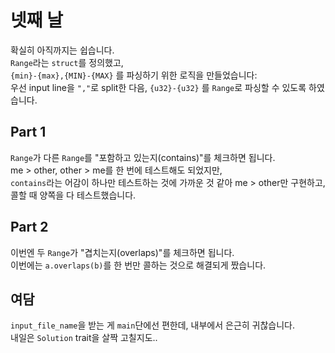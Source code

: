 # 넷째 날

확실히 아직까지는 쉽습니다.  
`Range`라는 `struct`를 정의했고,  
`{min}-{max},{MIN}-{MAX}` 를 파싱하기 위한 로직을 만들었습니다:  
우선 input line을 `","`로 split한 다음, `{u32}-{u32}` 를 `Range`로 파싱할 수 있도록 하였습니다.

## Part 1

`Range`가 다른 `Range`를 "포함하고 있는지(contains)"를 체크하면 됩니다.  
me > other, other > me를 한 번에 테스트해도 되었지만,  
`contains`라는 어감이 하나만 테스트하는 것에 가까운 것 같아 me > other만 구현하고,  
콜할 때 양쪽을 다 테스트했습니다.

## Part 2

이번엔 두 `Range`가 "겹치는지(overlaps)"를 체크하면 됩니다.  
이번에는 `a.overlaps(b)`를 한 번만 콜하는 것으로 해결되게 짰습니다.

## 여담

`input_file_name`을 받는 게 `main`단에선 편한데, 내부에서 은근히 귀찮습니다.  
내일은 `Solution` trait을 살짝 고칠지도..
